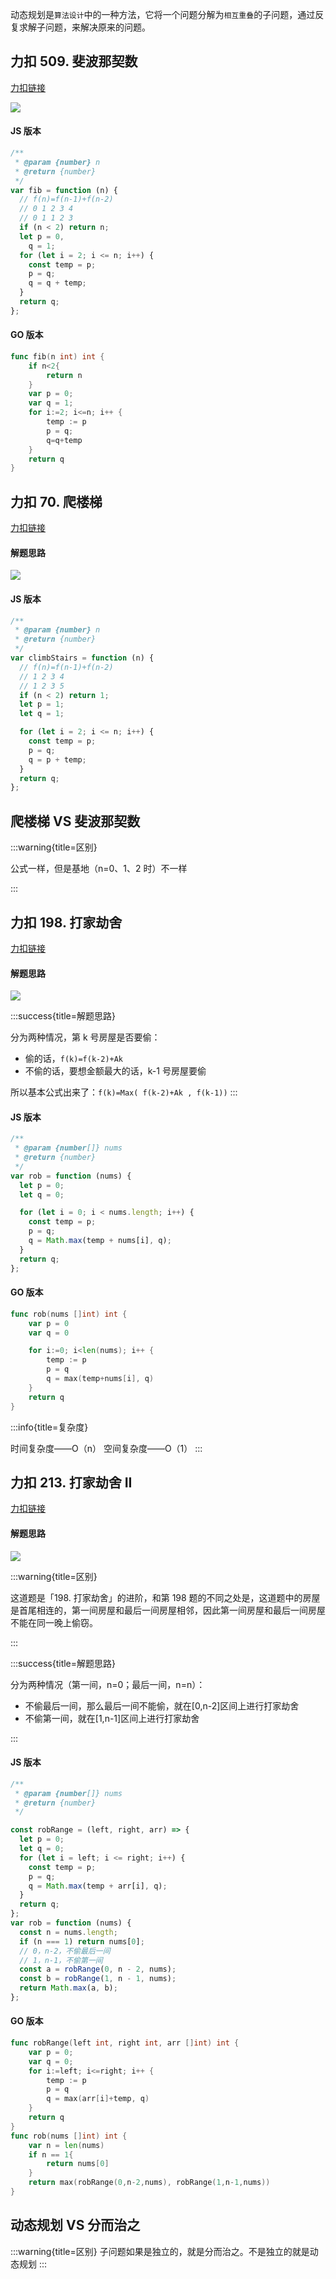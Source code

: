 动态规划是`算法设计`中的一种方法，它将一个问题分解为`相互重叠`的子问题，通过反复求解子问题，来解决原来的问题。

## 力扣 509. 斐波那契数

[力扣链接](https://leetcode.cn/problems/fibonacci-number/description/)

![](../img/fibonacci.png)

#### JS 版本

```js
/**
 * @param {number} n
 * @return {number}
 */
var fib = function (n) {
  // f(n)=f(n-1)+f(n-2)
  // 0 1 2 3 4
  // 0 1 1 2 3
  if (n < 2) return n;
  let p = 0,
    q = 1;
  for (let i = 2; i <= n; i++) {
    const temp = p;
    p = q;
    q = q + temp;
  }
  return q;
};
```

#### GO 版本

```go
func fib(n int) int {
    if n<2{
        return n
    }
    var p = 0;
    var q = 1;
    for i:=2; i<=n; i++ {
        temp := p
        p = q;
        q=q+temp
    }
    return q
}
```

## 力扣 70. 爬楼梯

[力扣链接](https://leetcode-cn.com/problems/climbing-stairs/)

#### 解题思路

![](../img/upstair.png)

#### JS 版本

```js
/**
 * @param {number} n
 * @return {number}
 */
var climbStairs = function (n) {
  // f(n)=f(n-1)+f(n-2)
  // 1 2 3 4
  // 1 2 3 5
  if (n < 2) return 1;
  let p = 1;
  let q = 1;

  for (let i = 2; i <= n; i++) {
    const temp = p;
    p = q;
    q = p + temp;
  }
  return q;
};
```

## 爬楼梯 VS 斐波那契数

:::warning{title=区别}

公式一样，但是基地（n=0、1、2 时）不一样

:::

## 力扣 198. 打家劫舍

[力扣链接](https://leetcode-cn.com/problems/house-robber/)

#### 解题思路

![](../img/house-robber.png)

:::success{title=解题思路}

分为两种情况，第 k 号房屋是否要偷：

- 偷的话，`f(k)=f(k-2)+Ak`
- 不偷的话，要想金额最大的话，k-1 号房屋要偷

所以基本公式出来了：`f(k)=Max( f(k-2)+Ak , f(k-1))`
:::

#### JS 版本

```js
/**
 * @param {number[]} nums
 * @return {number}
 */
var rob = function (nums) {
  let p = 0;
  let q = 0;

  for (let i = 0; i < nums.length; i++) {
    const temp = p;
    p = q;
    q = Math.max(temp + nums[i], q);
  }
  return q;
};
```

#### GO 版本

```go
func rob(nums []int) int {
    var p = 0
    var q = 0

    for i:=0; i<len(nums); i++ {
        temp := p
        p = q
        q = max(temp+nums[i], q)
    }
    return q
}
```

:::info{title=复杂度}

时间复杂度——O（n）
空间复杂度——O（1）
:::

## 力扣 213. 打家劫舍 II

[力扣链接](https://leetcode.cn/problems/house-robber-ii/description/)

#### 解题思路

![](../img/house-robber2.png)

:::warning{title=区别}

这道题是「198. 打家劫舍」的进阶，和第 198 题的不同之处是，这道题中的房屋是首尾相连的，第一间房屋和最后一间房屋相邻，因此第一间房屋和最后一间房屋不能在同一晚上偷窃。

:::

:::success{title=解题思路}

分为两种情况（第一间，n=0；最后一间，n=n）：

- 不偷最后一间，那么最后一间不能偷，就在[0,n-2]区间上进行打家劫舍
- 不偷第一间，就在[1,n-1]区间上进行打家劫舍

:::

#### JS 版本

```js
/**
 * @param {number[]} nums
 * @return {number}
 */

const robRange = (left, right, arr) => {
  let p = 0;
  let q = 0;
  for (let i = left; i <= right; i++) {
    const temp = p;
    p = q;
    q = Math.max(temp + arr[i], q);
  }
  return q;
};
var rob = function (nums) {
  const n = nums.length;
  if (n === 1) return nums[0];
  // 0，n-2，不偷最后一间
  // 1，n-1，不偷第一间
  const a = robRange(0, n - 2, nums);
  const b = robRange(1, n - 1, nums);
  return Math.max(a, b);
};
```

#### GO 版本

```go
func robRange(left int, right int, arr []int) int {
    var p = 0;
    var q = 0;
    for i:=left; i<=right; i++ {
        temp := p
        p = q
        q = max(arr[i]+temp, q)
    }
    return q
}
func rob(nums []int) int {
    var n = len(nums)
    if n == 1{
        return nums[0]
    }
    return max(robRange(0,n-2,nums), robRange(1,n-1,nums))
}
```

## 动态规划 VS 分而治之

:::warning{title=区别}
子问题如果是独立的，就是分而治之。不是独立的就是动态规划
:::
